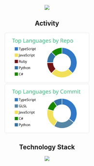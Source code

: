<div align="center">
  <img src="https://github.com/shumatsumoto/react-search/assets/11171872/0193a8e2-a213-4db9-8a20-777dcbe9cc7c" width="210" />
</div>

<h2 align="center">Activity</h2>
<div align="center">
  <a href="https://github.com/vn7n24fzkq/github-profile-summary-cards" target="_blank">
    <img src="https://raw.githubusercontent.com/shumatsumoto/shumatsumoto/master/profile-summary-card-output/vue/1-repos-per-language.svg" width="280" />
  </a>
  <a href="https://github.com/vn7n24fzkq/github-profile-summary-cards" target="_blank">
    <img src="https://raw.githubusercontent.com/shumatsumoto/shumatsumoto/master/profile-summary-card-output/vue/2-most-commit-language.svg" width="280" />
  </a>
</div>

<h2 align="center">Technology Stack</h2>
<div align="center">
  <img src="https://skillicons.dev/icons?i=androidstudio,angular,aws,babel,bootstrap,css,dart,django,docker,eclipse,electron,express,firebase,flask,flutter,gatsby,git,go,graphql,gulp,heroku,html,java,js,laravel,linux,materialui,mongodb,mysql,nestjs,netlify,nextjs,nginx,nodejs,nuxtjs,php,postgres,postman,pug,py,rails,react,redux,ruby,rust,sass,spring,sqlite,tailwind,threejs,ts,unity,vercel,visualstudio,vite,vscode,vue,wasm,webpack,wordpress" width="565" />
</div>
